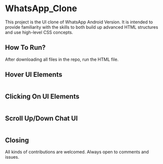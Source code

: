 # WhatsApp_Clone
This project is the UI clone of WhatsApp Android Version. 
It is intended to provide familiarity with the skills to both build up advanced HTML structures and use high-level CSS concepts.
<br/>
![]()
<br/>
## How To Run?
After downloading all files in the repo, run the HTML file.

## Hover UI Elements
![]()

## Clicking On UI Elements
![]()

## Scroll Up/Down Chat UI 
![]()

## Closing
All kinds of contributions are welcomed. Always open to comments and issues.
